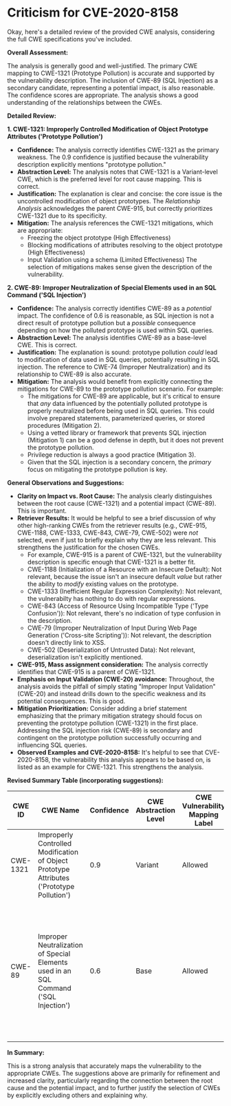 # Criticism for CVE-2020-8158

Okay, here's a detailed review of the provided CWE analysis, considering the full CWE specifications you've included.

**Overall Assessment:**

The analysis is generally good and well-justified. The primary CWE mapping to CWE-1321 (Prototype Pollution) is accurate and supported by the vulnerability description.  The inclusion of CWE-89 (SQL Injection) as a secondary candidate, representing a potential impact, is also reasonable.  The confidence scores are appropriate.  The analysis shows a good understanding of the relationships between the CWEs.

**Detailed Review:**

**1. CWE-1321: Improperly Controlled Modification of Object Prototype Attributes ('Prototype Pollution')**

*   **Confidence:** The analysis correctly identifies CWE-1321 as the primary weakness.  The 0.9 confidence is justified because the vulnerability description explicitly mentions "prototype pollution."
*   **Abstraction Level:** The analysis notes that CWE-1321 is a Variant-level CWE, which is the preferred level for root cause mapping.  This is correct.
*   **Justification:** The explanation is clear and concise: the core issue is the uncontrolled modification of object prototypes. The *Relationship Analysis* acknowledges the parent CWE-915, but correctly prioritizes CWE-1321 due to its specificity.
*   **Mitigation:** The analysis references the CWE-1321 mitigations, which are appropriate:
    *   Freezing the object prototype (High Effectiveness)
    *   Blocking modifications of attributes resolving to the object prototype (High Effectiveness)
    *   Input Validation using a schema (Limited Effectiveness)
    The selection of mitigations makes sense given the description of the vulnerability.

**2. CWE-89: Improper Neutralization of Special Elements used in an SQL Command ('SQL Injection')**

*   **Confidence:** The analysis correctly identifies CWE-89 as a *potential* impact. The confidence of 0.6 is reasonable, as SQL injection is not a direct result of prototype pollution but a *possible* consequence depending on how the polluted prototype is used within SQL queries.
*   **Abstraction Level:**  The analysis identifies CWE-89 as a base-level CWE. This is correct.
*   **Justification:** The explanation is sound: prototype pollution *could* lead to modification of data used in SQL queries, potentially resulting in SQL injection.  The reference to CWE-74 (Improper Neutralization) and its relationship to CWE-89 is also accurate.
*   **Mitigation:** The analysis would benefit from explicitly connecting the mitigations for CWE-89 to the prototype pollution scenario.  For example:
    *   The mitigations for CWE-89 are applicable, but it's critical to ensure that *any* data influenced by the potentially polluted prototype is properly neutralized before being used in SQL queries.  This could involve prepared statements, parameterized queries, or stored procedures (Mitigation 2).
    *   Using a vetted library or framework that prevents SQL injection (Mitigation 1) can be a good defense in depth, but it does not prevent the prototype pollution.
    *   Privilege reduction is always a good practice (Mitigation 3).
    * Given that the SQL injection is a secondary concern, the *primary* focus on mitigating the prototype pollution is key.

**General Observations and Suggestions:**

*   **Clarity on Impact vs. Root Cause:** The analysis clearly distinguishes between the root cause (CWE-1321) and a potential impact (CWE-89). This is important.
*   **Retriever Results:** It would be helpful to see a brief discussion of why other high-ranking CWEs from the retriever results (e.g., CWE-915, CWE-1188, CWE-1333, CWE-843, CWE-79, CWE-502) were *not* selected, even if just to briefly explain why they are less relevant.  This strengthens the justification for the chosen CWEs.
    *   For example, CWE-915 is a parent of CWE-1321, but the vulnerability description is specific enough that CWE-1321 is a better fit.
    *   CWE-1188 (Initialization of a Resource with an Insecure Default): Not relevant, because the issue isn't an insecure default *value* but rather the ability to *modify* existing values on the prototype.
    *   CWE-1333 (Inefficient Regular Expression Complexity): Not relevant, the vulnerabilty has nothing to do with regular expressions.
    *   CWE-843 (Access of Resource Using Incompatible Type ('Type Confusion')): Not relevant, there's no indication of type confusion in the description.
    *   CWE-79 (Improper Neutralization of Input During Web Page Generation ('Cross-site Scripting')): Not relevant, the description doesn't directly link to XSS.
    *   CWE-502 (Deserialization of Untrusted Data): Not relevant, deserialization isn't explicitly mentioned.
*   **CWE-915, Mass assignment consideration:** The analysis correctly identifies that CWE-915 is a parent of CWE-1321.
*   **Emphasis on Input Validation (CWE-20) avoidance:** Throughout, the analysis avoids the pitfall of simply stating "Improper Input Validation" (CWE-20) and instead drills down to the specific weakness and its potential consequences. This is good.
*   **Mitigation Prioritization:**  Consider adding a brief statement emphasizing that the primary mitigation strategy should focus on preventing the prototype pollution (CWE-1321) in the first place.  Addressing the SQL injection risk (CWE-89) is secondary and contingent on the prototype pollution successfully occurring and influencing SQL queries.
*   **Observed Examples and CVE-2020-8158:** It's helpful to see that CVE-2020-8158, the vulnerability this analysis appears to be based on, is listed as an example for CWE-1321. This strengthens the analysis.

**Revised Summary Table (incorporating suggestions):**

| CWE ID | CWE Name | Confidence | CWE Abstraction Level | CWE Vulnerability Mapping Label | CWE-Vulnerability Mapping Notes |
|---|---|---|---|---|---|
| CWE-1321 | Improperly Controlled Modification of Object Prototype Attributes ('Prototype Pollution') | 0.9 | Variant | Allowed | Primary CWE |
| CWE-89 | Improper Neutralization of Special Elements used in an SQL Command ('SQL Injection') | 0.6 | Base | Allowed | Secondary Candidate; Potential impact of prototype pollution depending on usage. Mitigation efforts should primarily focus on preventing prototype pollution. |

**In Summary:**

This is a strong analysis that accurately maps the vulnerability to the appropriate CWEs. The suggestions above are primarily for refinement and increased clarity, particularly regarding the connection between the root cause and the potential impact, and to further justify the selection of CWEs by explicitly excluding others and explaining why.